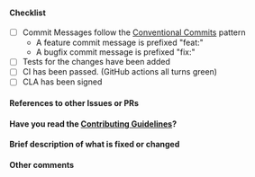 <!--
Thank you for sending the PR! We appreciate you spending the time to work on these changes.

Help us understand your motivation by explaining why you decided to make this change.

You can learn more about contributing to Wechaty gRPC here: https://wechaty.js.org/docs/contributing/

Happy contributing!

-->

#### Checklist

- [ ] Commit Messages follow the [Conventional Commits](https://conventionalcommits.org/) pattern
  - A feature commit message is prefixed "feat:"
  - A bugfix commit message is prefixed "fix:"
- [ ] Tests for the changes have been added
- [ ] CI has been passed. (GitHub actions all turns green)
- [ ] CLA has been signed

#### References to other Issues or PRs

<!-- If this pull request fixes an issue, write "Fixes #NNNN" in that exact
format, e.g. "Fixes #1234" (see
https://tinyurl.com/auto-closing for more information). Also, please
write a comment on that issue linking back to this pull request once it is
open. -->

#### Have you read the [Contributing Guidelines](https://wechaty.js.org/docs/contributing/)?

#### Brief description of what is fixed or changed

#### Other comments

<!--
    Don't forget about CHANGELOG!

    Changelog entry format:
    - [#<PR-id>](<PR-URL>) Wechaty gRPC <Component> ...

    <PR-id> Id of your pull request.
    <PR-URL> URL of your PR such as https://github.com/wechaty/grpc/pull/<PR-id>
    <Component> Component affected by your changes such as csharp, go, java, etc.
-->
